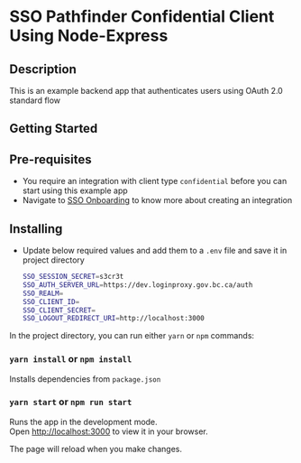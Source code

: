 # SSO Pathfinder Confidential Client Using Node-Express

## Description

This is an example backend app that authenticates users using OAuth 2.0 standard flow

## Getting Started

## Pre-requisites

- You require an integration with client type `confidential` before you can start using this example app
- Navigate to [SSO Onboarding](https://github.com/bcgov/sso-keycloak/wiki/SSO-Onboarding) to know more about creating an integration

## Installing

- Update below required values and add them to a `.env` file and save it in project directory

  ```sh
  SSO_SESSION_SECRET=s3cr3t
  SSO_AUTH_SERVER_URL=https://dev.loginproxy.gov.bc.ca/auth
  SSO_REALM=
  SSO_CLIENT_ID=
  SSO_CLIENT_SECRET=
  SSO_LOGOUT_REDIRECT_URI=http://localhost:3000
  ```

In the project directory, you can run either `yarn` or `npm` commands:

### `yarn install` or `npm install`

Installs dependencies from `package.json`

### `yarn start` or `npm run start`

Runs the app in the development mode.\
Open [http://localhost:3000](http://localhost:3000) to view it in your browser.

The page will reload when you make changes.
